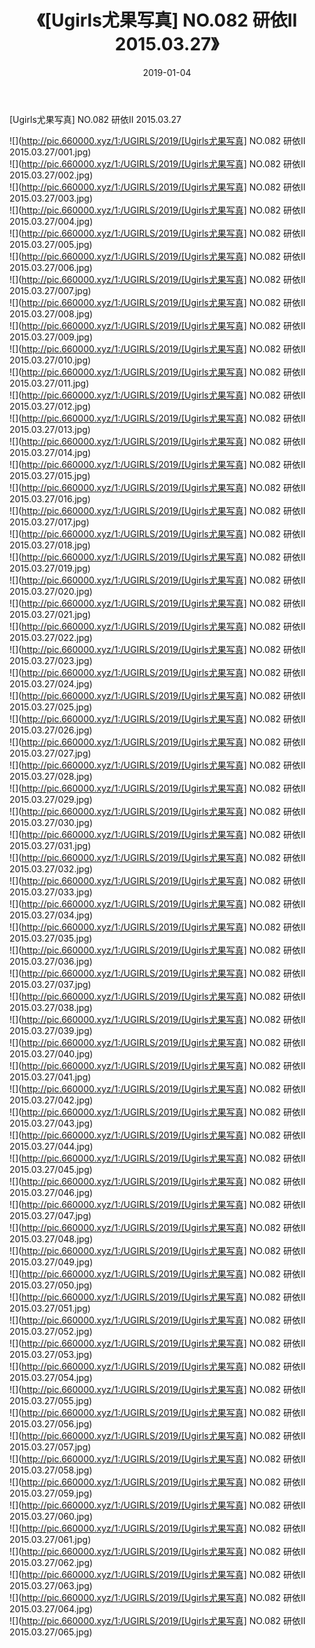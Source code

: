 ﻿---
layout: post
title:  《[Ugirls尤果写真] NO.082 研依II 2015.03.27》
date:   2019-01-04
img: http://pic.660000.xyz/1:/UGIRLS/2019/[Ugirls尤果写真] NO.082 研依II 2015.03.27/000.jpg
categories: [美女, 清纯, 唯美]
---

[Ugirls尤果写真] NO.082 研依II 2015.03.27

 ![](http://pic.660000.xyz/1:/UGIRLS/2019/[Ugirls尤果写真] NO.082 研依II 2015.03.27/001.jpg) <br>![](http://pic.660000.xyz/1:/UGIRLS/2019/[Ugirls尤果写真] NO.082 研依II 2015.03.27/002.jpg) <br>![](http://pic.660000.xyz/1:/UGIRLS/2019/[Ugirls尤果写真] NO.082 研依II 2015.03.27/003.jpg) <br>![](http://pic.660000.xyz/1:/UGIRLS/2019/[Ugirls尤果写真] NO.082 研依II 2015.03.27/004.jpg) <br>![](http://pic.660000.xyz/1:/UGIRLS/2019/[Ugirls尤果写真] NO.082 研依II 2015.03.27/005.jpg) <br>![](http://pic.660000.xyz/1:/UGIRLS/2019/[Ugirls尤果写真] NO.082 研依II 2015.03.27/006.jpg) <br>![](http://pic.660000.xyz/1:/UGIRLS/2019/[Ugirls尤果写真] NO.082 研依II 2015.03.27/007.jpg) <br>![](http://pic.660000.xyz/1:/UGIRLS/2019/[Ugirls尤果写真] NO.082 研依II 2015.03.27/008.jpg) <br>![](http://pic.660000.xyz/1:/UGIRLS/2019/[Ugirls尤果写真] NO.082 研依II 2015.03.27/009.jpg) <br>![](http://pic.660000.xyz/1:/UGIRLS/2019/[Ugirls尤果写真] NO.082 研依II 2015.03.27/010.jpg) <br>![](http://pic.660000.xyz/1:/UGIRLS/2019/[Ugirls尤果写真] NO.082 研依II 2015.03.27/011.jpg) <br>![](http://pic.660000.xyz/1:/UGIRLS/2019/[Ugirls尤果写真] NO.082 研依II 2015.03.27/012.jpg) <br>![](http://pic.660000.xyz/1:/UGIRLS/2019/[Ugirls尤果写真] NO.082 研依II 2015.03.27/013.jpg) <br>![](http://pic.660000.xyz/1:/UGIRLS/2019/[Ugirls尤果写真] NO.082 研依II 2015.03.27/014.jpg) <br>![](http://pic.660000.xyz/1:/UGIRLS/2019/[Ugirls尤果写真] NO.082 研依II 2015.03.27/015.jpg) <br>![](http://pic.660000.xyz/1:/UGIRLS/2019/[Ugirls尤果写真] NO.082 研依II 2015.03.27/016.jpg) <br>![](http://pic.660000.xyz/1:/UGIRLS/2019/[Ugirls尤果写真] NO.082 研依II 2015.03.27/017.jpg) <br>![](http://pic.660000.xyz/1:/UGIRLS/2019/[Ugirls尤果写真] NO.082 研依II 2015.03.27/018.jpg) <br>![](http://pic.660000.xyz/1:/UGIRLS/2019/[Ugirls尤果写真] NO.082 研依II 2015.03.27/019.jpg) <br>![](http://pic.660000.xyz/1:/UGIRLS/2019/[Ugirls尤果写真] NO.082 研依II 2015.03.27/020.jpg) <br>![](http://pic.660000.xyz/1:/UGIRLS/2019/[Ugirls尤果写真] NO.082 研依II 2015.03.27/021.jpg) <br>![](http://pic.660000.xyz/1:/UGIRLS/2019/[Ugirls尤果写真] NO.082 研依II 2015.03.27/022.jpg) <br>![](http://pic.660000.xyz/1:/UGIRLS/2019/[Ugirls尤果写真] NO.082 研依II 2015.03.27/023.jpg) <br>![](http://pic.660000.xyz/1:/UGIRLS/2019/[Ugirls尤果写真] NO.082 研依II 2015.03.27/024.jpg) <br>![](http://pic.660000.xyz/1:/UGIRLS/2019/[Ugirls尤果写真] NO.082 研依II 2015.03.27/025.jpg) <br>![](http://pic.660000.xyz/1:/UGIRLS/2019/[Ugirls尤果写真] NO.082 研依II 2015.03.27/026.jpg) <br>![](http://pic.660000.xyz/1:/UGIRLS/2019/[Ugirls尤果写真] NO.082 研依II 2015.03.27/027.jpg) <br>![](http://pic.660000.xyz/1:/UGIRLS/2019/[Ugirls尤果写真] NO.082 研依II 2015.03.27/028.jpg) <br>![](http://pic.660000.xyz/1:/UGIRLS/2019/[Ugirls尤果写真] NO.082 研依II 2015.03.27/029.jpg) <br>![](http://pic.660000.xyz/1:/UGIRLS/2019/[Ugirls尤果写真] NO.082 研依II 2015.03.27/030.jpg) <br>![](http://pic.660000.xyz/1:/UGIRLS/2019/[Ugirls尤果写真] NO.082 研依II 2015.03.27/031.jpg) <br>![](http://pic.660000.xyz/1:/UGIRLS/2019/[Ugirls尤果写真] NO.082 研依II 2015.03.27/032.jpg) <br>![](http://pic.660000.xyz/1:/UGIRLS/2019/[Ugirls尤果写真] NO.082 研依II 2015.03.27/033.jpg) <br>![](http://pic.660000.xyz/1:/UGIRLS/2019/[Ugirls尤果写真] NO.082 研依II 2015.03.27/034.jpg) <br>![](http://pic.660000.xyz/1:/UGIRLS/2019/[Ugirls尤果写真] NO.082 研依II 2015.03.27/035.jpg) <br>![](http://pic.660000.xyz/1:/UGIRLS/2019/[Ugirls尤果写真] NO.082 研依II 2015.03.27/036.jpg) <br>![](http://pic.660000.xyz/1:/UGIRLS/2019/[Ugirls尤果写真] NO.082 研依II 2015.03.27/037.jpg) <br>![](http://pic.660000.xyz/1:/UGIRLS/2019/[Ugirls尤果写真] NO.082 研依II 2015.03.27/038.jpg) <br>![](http://pic.660000.xyz/1:/UGIRLS/2019/[Ugirls尤果写真] NO.082 研依II 2015.03.27/039.jpg) <br>![](http://pic.660000.xyz/1:/UGIRLS/2019/[Ugirls尤果写真] NO.082 研依II 2015.03.27/040.jpg) <br>![](http://pic.660000.xyz/1:/UGIRLS/2019/[Ugirls尤果写真] NO.082 研依II 2015.03.27/041.jpg) <br>![](http://pic.660000.xyz/1:/UGIRLS/2019/[Ugirls尤果写真] NO.082 研依II 2015.03.27/042.jpg) <br>![](http://pic.660000.xyz/1:/UGIRLS/2019/[Ugirls尤果写真] NO.082 研依II 2015.03.27/043.jpg) <br>![](http://pic.660000.xyz/1:/UGIRLS/2019/[Ugirls尤果写真] NO.082 研依II 2015.03.27/044.jpg) <br>![](http://pic.660000.xyz/1:/UGIRLS/2019/[Ugirls尤果写真] NO.082 研依II 2015.03.27/045.jpg) <br>![](http://pic.660000.xyz/1:/UGIRLS/2019/[Ugirls尤果写真] NO.082 研依II 2015.03.27/046.jpg) <br>![](http://pic.660000.xyz/1:/UGIRLS/2019/[Ugirls尤果写真] NO.082 研依II 2015.03.27/047.jpg) <br>![](http://pic.660000.xyz/1:/UGIRLS/2019/[Ugirls尤果写真] NO.082 研依II 2015.03.27/048.jpg) <br>![](http://pic.660000.xyz/1:/UGIRLS/2019/[Ugirls尤果写真] NO.082 研依II 2015.03.27/049.jpg) <br>![](http://pic.660000.xyz/1:/UGIRLS/2019/[Ugirls尤果写真] NO.082 研依II 2015.03.27/050.jpg) <br>![](http://pic.660000.xyz/1:/UGIRLS/2019/[Ugirls尤果写真] NO.082 研依II 2015.03.27/051.jpg) <br>![](http://pic.660000.xyz/1:/UGIRLS/2019/[Ugirls尤果写真] NO.082 研依II 2015.03.27/052.jpg) <br>![](http://pic.660000.xyz/1:/UGIRLS/2019/[Ugirls尤果写真] NO.082 研依II 2015.03.27/053.jpg) <br>![](http://pic.660000.xyz/1:/UGIRLS/2019/[Ugirls尤果写真] NO.082 研依II 2015.03.27/054.jpg) <br>![](http://pic.660000.xyz/1:/UGIRLS/2019/[Ugirls尤果写真] NO.082 研依II 2015.03.27/055.jpg) <br>![](http://pic.660000.xyz/1:/UGIRLS/2019/[Ugirls尤果写真] NO.082 研依II 2015.03.27/056.jpg) <br>![](http://pic.660000.xyz/1:/UGIRLS/2019/[Ugirls尤果写真] NO.082 研依II 2015.03.27/057.jpg) <br>![](http://pic.660000.xyz/1:/UGIRLS/2019/[Ugirls尤果写真] NO.082 研依II 2015.03.27/058.jpg) <br>![](http://pic.660000.xyz/1:/UGIRLS/2019/[Ugirls尤果写真] NO.082 研依II 2015.03.27/059.jpg) <br>![](http://pic.660000.xyz/1:/UGIRLS/2019/[Ugirls尤果写真] NO.082 研依II 2015.03.27/060.jpg) <br>![](http://pic.660000.xyz/1:/UGIRLS/2019/[Ugirls尤果写真] NO.082 研依II 2015.03.27/061.jpg) <br>![](http://pic.660000.xyz/1:/UGIRLS/2019/[Ugirls尤果写真] NO.082 研依II 2015.03.27/062.jpg) <br>![](http://pic.660000.xyz/1:/UGIRLS/2019/[Ugirls尤果写真] NO.082 研依II 2015.03.27/063.jpg) <br>![](http://pic.660000.xyz/1:/UGIRLS/2019/[Ugirls尤果写真] NO.082 研依II 2015.03.27/064.jpg) <br>![](http://pic.660000.xyz/1:/UGIRLS/2019/[Ugirls尤果写真] NO.082 研依II 2015.03.27/065.jpg) <br>